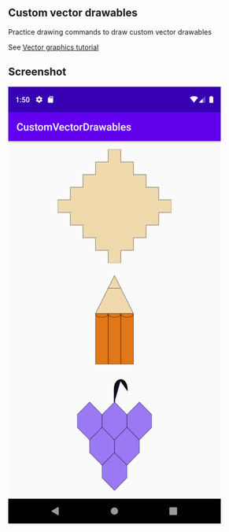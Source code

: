 ## Custom vector drawables

Practice drawing commands to draw custom vector drawables

See [Vector graphics tutorial](https://www.raywenderlich.com/3988300-vector-graphics-on-android)


## Screenshot

![Screenshot](screenshots/Screenshot.png)